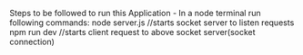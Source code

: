 Steps to be followed to run this Application -
In a node terminal run following commands:
node server.js   //starts socket server to listen requests
npm run dev      //starts client request to above socket server(socket connection)
